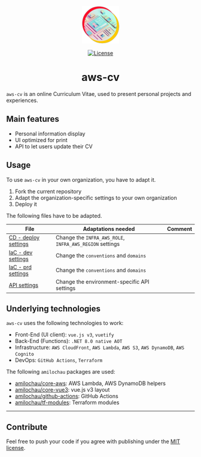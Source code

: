 <p align="center">
  <a href="https://cv.milochau.com" target="_blank">
    <img alt="aws-cv logo" width="100" src="./src/cv-client/src/assets/logo.png">
  </a>
</p>
<p align="center">
  <a href="https://github.com/milochaucom/cv/blob/main/LICENSE">
    <img src="https://img.shields.io/github/license/milochaucom/cv" alt="License">
  </a>
</p>
<h1 align="center">
  aws-cv
</h1>

`aws-cv` is an online Curriculum Vitae, used to present personal projects and experiences.

## Main features

- Personal information display
- UI optimized for print
- API to let users update their CV

## Usage

To use `aws-cv` in your own organization, you have to adapt it.

1. Fork the current repository
2. Adapt the organization-specific settings to your own organization
3. Deploy it

The following files have to be adapted.

| File | Adaptations needed | Comment |
| ---- | ------------------ | ------- |
| [CD - deploy settings](./.github/workflows/deploy.yml) | Change the `INFRA_AWS_ROLE`, `INFRA_AWS_REGION` settings |
| [IaC - dev settings](./infra/hosts/dev.tfvars) | Change the `conventions` and `domains` |
| [IaC - prd settings](./infra/hosts/prd.tfvars) | Change the `conventions` and `domains` |
| [API settings](./src/contacts-client/src/data/config.ts) | Change the environment-specific API settings |

## Underlying technologies

`aws-cv` uses the following technologies to work:

- Front-End (UI client): `vue.js v3`, `vuetify`
- Back-End (Functions): `.NET 8.0 native AOT`
- Infrastructure: `AWS CloudFront`, `AWS Lambda`, `AWS S3`, `AWS DynamoDB`, `AWS Cognito`
- DevOps: `GitHub Actions`, `Terraform`

The following `amilochau` packages are used:

- [amilochau/core-aws](https://github.com/amilochau/core-aws): AWS Lambda, AWS DynamoDB helpers
- [amilochau/core-vue3](https://github.com/amilochau/core-vue3): vue.js v3 layout
- [amilochau/github-actions](https://github.com/amilochau/github-actions): GitHub Actions
- [amilochau/tf-modules](https://github.com/amilochau/tf-modules): Terraform modules

--- 

## Contribute

Feel free to push your code if you agree with publishing under the [MIT license](./LICENSE).
